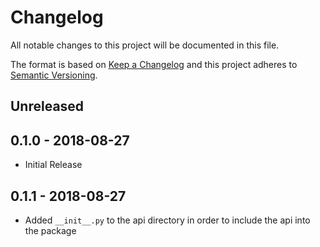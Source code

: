 # Changelog

All notable changes to this project will be documented in this file.

The format is based on [Keep a Changelog](http://keepachangelog.com/en/1.0.0/)
and this project adheres to [Semantic Versioning](http://semver.org/spec/v2.0.0.html).

## Unreleased

## 0.1.0 - 2018-08-27
- Initial Release

## 0.1.1 - 2018-08-27
- Added `__init__.py` to the api directory in order to include the api into the package
